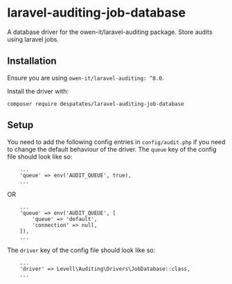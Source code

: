 # laravel-auditing-job-database

A database driver for the owen-it/laravel-auditing package. Store audits using laravel jobs.

## Installation

Ensure you are using `owen-it/laravel-auditing: ^8.0`.

Install the driver with:

```
composer require despatates/laravel-auditing-job-database
```

## Setup

You need to add the following config entries in `config/audit.php` if you need to change the default behaviour of the driver.
The `queue` key of the config file should look like so:

```
    ...
    'queue' => env('AUDIT_QUEUE', true),
    ...
```

OR

```
    ...
    'queue' => env('AUDIT_QUEUE', [
        'queue' => 'default',
        'connection' => null,
    ]),
    ...
```

The `driver` key of the config file should look like so:

```
    ...
    'driver' => Levell\Auditing\Drivers\JobDatabase::class,
    ...
```

